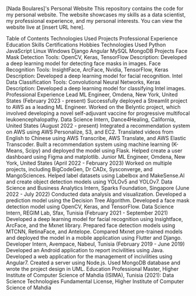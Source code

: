 [Nada Boulares]'s Personal Website
This repository contains the code for my personal website. The website showcases my skills as a data scientist, my professional experience, and my personal interests. You can view the website live at [insert URL here].

Table of Contents
Technologies Used
Projects
Professional Experience
Education
Skills
Certifications
Hobbies
Technologies Used
Python
JavaScript
Linux
Windows
Django
Angular
MySQL
MongoDB
Projects
Face Mask Detection
Tools: OpenCV, Keras, TensorFlow
Description: Developed a deep learning model for detecting face masks in images.
Face Recognition
Tools: InsightFace, ArcFace, Nvidia, TensorFlow, Keras
Description: Developed a deep learning model for facial recognition.
Intel Data Classification
Tools: Convolutional Neural Networks, Keras
Description: Developed a deep learning model for classifying Intel images.
Professional Experience
Lead ML Engineer, Omdena, New York, United States (February 2023 - present)
Successfully deployed a Streamlit project to AWS as a leading ML Engineer.
Worked on the Belyntic project, which involved developing a novel self-adjuvant vaccine for progressive multifocal leukoencephalopathy.
Data Science Intern, Dance4Healing, California, United States (August 2022 - present)
Integrated a recommendation system on AWS using AWS Personalize, S3, and EC2.
Translated videos from English to Chinese using AWS Transcribe, AWS Translate, and AWS Elastic Transcoder.
Built a recommendation system using machine learning (K-Means, Scipy) and deployed the model using Flask.
Helped create a user dashboard using Figma and matplotlib.
Junior ML Engineer, Omdena, New York, United States (April 2022 - February 2023)
Worked on multiple projects, including BigCodeGen, Dr CADx, Sysconverge, and MangoSciences.
Helped label datasets using Labelbox and MakeSense.AI and create object detection models using YOLOv5 and YOLOv7.
Data Science and Business Analytics Intern, Sparks Foundation, Singapore (June 2022 - July 2022)
Conducted data analysis and visualization.
Developed a prediction model using the Decision Tree Algorithm.
Developed a face mask detection model using OpenCV, Keras, and TensorFlow.
Data Science Intern, REGIM Lab, Sfax, Tunisia (February 2021 - September 2021)
Developed a deep learning model for facial recognition using Insightface, ArcFace, and the Mxnet library.
Prepared face detection models using MTCNN, RetinaFace, and Antelope.
Compared Mxnet pre-trained models and deployed the model in a mobile application using Flutter and Django.
Developer Intern, Avempace, Nabeul, Tunisia (February 2019 - June 2019)
Developed an Android application to report incivilities using Java.
Developed a web application for the management of incivilities using Angular7.
Created a server using Node.js.
Used MongoDB database and wrote the project design in UML.
Education
Professional Master, Higher Institute of Computer Science of Mahdia (ISIMA), Tunisia (2021): Data Science Technologies
Fundamental License, Higher Institute of Computer Science of Mahdia
